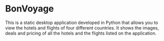 # BonVoyage
This is a static desktop application developed in Python that allows you to view the hotels and flights of four different countries.
It shows the images, deals and pricing of all the hotels and the flights listed on the application.
